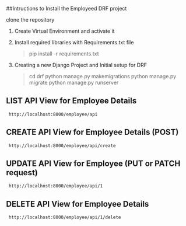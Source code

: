 ##Intructions to Install the Employeed DRF project

clone the repository


1. Create Virtual Environment and activate it

2. Install required libraries with Requirements.txt file
    > pip install -r requirements.txt

3. Creating a new Django Project and Initial setup for DRF
    > cd drf
    > python manage.py makemigrations
    > python manage.py migrate
    > python manage.py runserver

## LIST API View for Employee Details
     http://localhost:8000/employee/api


## CREATE API View for Employee Details (POST)
     http://localhost:8000/employee/api/create


## UPDATE API View for Employee (PUT or PATCH request)
     http://localhost:8000/employee/api/1

## DELETE API View for Employee Details
     http://localhost:8000/employee/api/1/delete